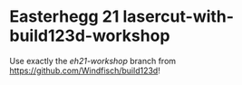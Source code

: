 # Easterhegg 21 lasercut-with-build123d-workshop

Use exactly the _eh21-workshop_ branch from https://github.com/Windfisch/build123d!
